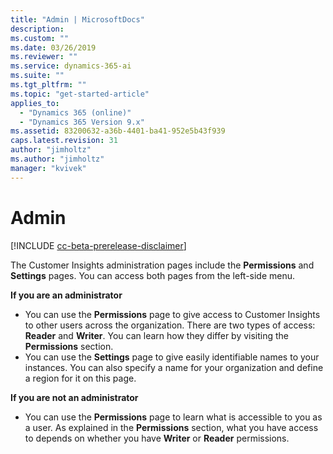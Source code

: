 ```yaml
---
title: "Admin | MicrosoftDocs"
description: 
ms.custom: ""
ms.date: 03/26/2019
ms.reviewer: ""
ms.service: dynamics-365-ai
ms.suite: ""
ms.tgt_pltfrm: ""
ms.topic: "get-started-article"
applies_to: 
  - "Dynamics 365 (online)"
  - "Dynamics 365 Version 9.x"
ms.assetid: 83200632-a36b-4401-ba41-952e5b43f939
caps.latest.revision: 31
author: "jimholtz"
ms.author: "jimholtz"
manager: "kvivek"
---
```

# Admin

[!INCLUDE [cc-beta-prerelease-disclaimer](../includes/cc-beta-prerelease-disclaimer.md)]

The Customer Insights administration pages include the **Permissions** and **Settings** pages. You can access both pages from the left-side menu.

**If you are an administrator**
<!--note from editor: add links to cross-refs: Line 29, Line 34-->

- You can use the **Permissions** page to give access to Customer Insights to other users across the organization. There are two types of access: **Reader** and **Writer**. You can learn how they differ by visiting the **Permissions** section. 
- You can use the **Settings** page to give easily identifiable names to your instances. You can also specify a name for your organization and define a region for it on this page. 

**If you are not an administrator**

- You can use the **Permissions** page to learn what is accessible to you as a user. As explained in the **Permissions** section, what you have access to depends on whether you have **Writer** or **Reader** permissions.

